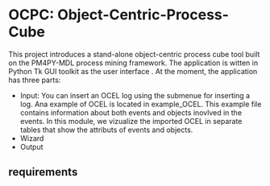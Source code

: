 # OCPC: Object-Centric-Process-Cube

This project introduces a stand-alone object-centric process cube tool built on the PM4PY-MDL process mining framework. The application is witten in Python  Tk  GUI  toolkit  as  the  user interface . At the moment, the application has three parts:
- Input: You can insert an OCEL log using the submenue for inserting a log. Ana example of OCEL is located in example_OCEL. This example file contains information about both events and objects inovlved in the events. In this module, we vizualize the imported OCEL in separate tables that show the attributs of events and objects.
- Wizard
- Output
## requirements

